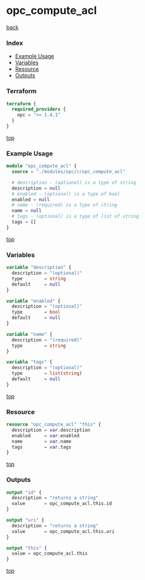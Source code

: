 # opc_compute_acl

[back](../opc.md)

### Index

- [Example Usage](#example-usage)
- [Variables](#variables)
- [Resource](#resource)
- [Outputs](#outputs)

### Terraform

```terraform
terraform {
  required_providers {
    opc = ">= 1.4.1"
  }
}
```

[top](#index)

### Example Usage

```terraform
module "opc_compute_acl" {
  source = "./modules/opc/r/opc_compute_acl"

  # description - (optional) is a type of string
  description = null
  # enabled - (optional) is a type of bool
  enabled = null
  # name - (required) is a type of string
  name = null
  # tags - (optional) is a type of list of string
  tags = []
}
```

[top](#index)

### Variables

```terraform
variable "description" {
  description = "(optional)"
  type        = string
  default     = null
}

variable "enabled" {
  description = "(optional)"
  type        = bool
  default     = null
}

variable "name" {
  description = "(required)"
  type        = string
}

variable "tags" {
  description = "(optional)"
  type        = list(string)
  default     = null
}
```

[top](#index)

### Resource

```terraform
resource "opc_compute_acl" "this" {
  description = var.description
  enabled     = var.enabled
  name        = var.name
  tags        = var.tags
}
```

[top](#index)

### Outputs

```terraform
output "id" {
  description = "returns a string"
  value       = opc_compute_acl.this.id
}

output "uri" {
  description = "returns a string"
  value       = opc_compute_acl.this.uri
}

output "this" {
  value = opc_compute_acl.this
}
```

[top](#index)